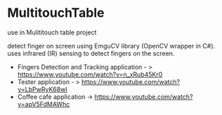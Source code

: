 # MultitouchTable

use in Mulititouch table project

detect finger on screen using EmguCV library (OpenCV wrapper in C#).
uses infrared (IR) sensing to detect fingers on the screen.

- Fingers Detection and Tracking application - > https://www.youtube.com/watch?v=n_xRub45Kr0
- Tester application - > https://www.youtube.com/watch?v=LbPwRyK68wI
- Coffee cafe application -> https://www.youtube.com/watch?v=apV5FdMAWhc
